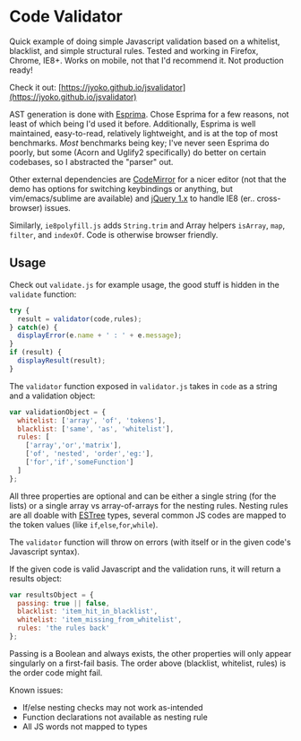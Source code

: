 # Code Validator

Quick example of doing simple Javascript validation based on a whitelist, blacklist, and simple structural rules. Tested and working in Firefox, Chrome, IE8+. Works on mobile, not that I'd recommend it. Not production ready!

Check it out: [https://jyoko.github.io/jsvalidator](https://jyoko.github.io/jsvalidator)

AST generation is done with [Esprima](http://esprima.org). Chose Esprima for a few reasons, not least of which being I'd used it before. Additionally, Esprima is well maintained, easy-to-read, relatively lightweight, and is at the top of most benchmarks. _Most_ benchmarks being key; I've never seen Esprima do poorly, but some (Acorn and Uglify2 specifically) do better on certain codebases, so I abstracted the "parser" out.

Other external dependencies are [CodeMirror](https://codemirror.net/) for a nicer editor (not that the demo has options for switching keybindings or anything, but vim/emacs/sublime are available) and [jQuery 1.x](https://jquery.com/browser-support/) to handle IE8 (er.. cross-browser) issues.

Similarly, `ie8polyfill.js` adds `String.trim` and Array helpers `isArray`, `map`, `filter`, and `indexOf`. Code is otherwise browser friendly.

## Usage

Check out `validate.js` for example usage, the good stuff is hidden in the `validate` function:

```js
try {
  result = validator(code,rules);
} catch(e) {
  displayError(e.name + ' : ' + e.message);
}
if (result) {
  displayResult(result);
}
```

The `validator` function exposed in `validator.js` takes in `code` as a string and a validation object:

```js
var validationObject = {
  whitelist: ['array', 'of', 'tokens'],
  blacklist: ['same', 'as', 'whitelist'],
  rules: [
    ['array','or','matrix'],
    ['of', 'nested', 'order','eg:'],
    ['for','if','someFunction']
  ]
};
```

All three properties are optional and can be either a single string (for the lists) or a single array vs array-of-arrays for the nesting rules. Nesting rules are all doable with [ESTree](https://github.com/estree/estree) types, several common JS codes are mapped to the token values (like `if`,`else`,`for`,`while`).

The `validator` function will throw on errors (with itself or in the given code's Javascript syntax).

If the given code is valid Javascript and the validation runs, it will return a results object:

```js
var resultsObject = {
  passing: true || false,
  blacklist: 'item_hit_in_blacklist',
  whitelist: 'item_missing_from_whitelist',
  rules: 'the rules back'
};
```

Passing is a Boolean and always exists, the other properties will only appear singularly on a first-fail basis. The order above (blacklist, whitelist, rules) is the order code might fail.

Known issues:

* If/else nesting checks may not work as-intended
* Function declarations not available as nesting rule
* All JS words not mapped to types
